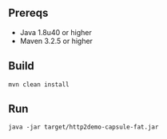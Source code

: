 ## Prereqs
 * Java 1.8u40 or higher
 * Maven 3.2.5 or higher
 
## Build
`mvn clean install`

## Run
`java -jar target/http2demo-capsule-fat.jar`